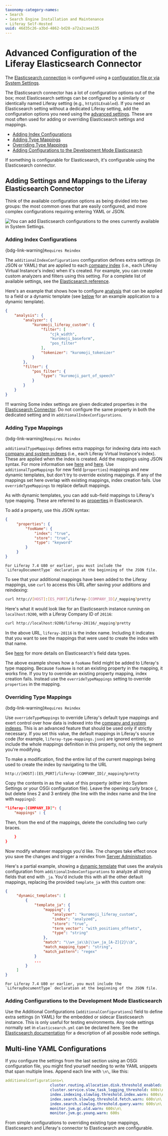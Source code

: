 ```yaml
---
taxonomy-category-names:
- Search
- Search Engine Installation and Maintenance
- Liferay Self-Hosted
uuid: 46d35c26-a3bd-4862-bd28-a72a2caea135
---
```

# Advanced Configuration of the Liferay Elasticsearch Connector

The [Elasticsearch connection](./connecting-to-elasticsearch.md) is configured using a [configuration file or via System Settings](./elasticsearch-connector-configuration-reference.md#configuration-files-and-system-settings-entries).

The Elasticsearch connector has a lot of configuration options out of the box; most Elasticsearch settings can be configured by a similarly or identically named Liferay setting (e.g., `httpSSLEnabled`). If you need an Elasticsearch setting without a dedicated Liferay setting, add the configuration options you need using the [advanced settings](../elasticsearch/elasticsearch-connector-configuration-reference.md). These are most often used for adding or overriding Elasticsearch settings and mappings. 

* [Adding Index Configurations](#adding-index-configurations)
* [Adding Type Mappings](#adding-type-mappings)
* [Overriding Type Mappings](#overriding-type-mappings)
* [Adding Configurations to the Development Mode Elasticsearch](#adding-configurations-to-the-development-mode-elasticsearch)

If something is configurable for Elasticsearch, it's configurable using the Elasticsearch connector.

## Adding Settings and Mappings to the Liferay Elasticsearch Connector

Think of the available configuration options as being divided into two groups: the most common ones that are easily configured, and more complex configurations requiring entering YAML or JSON.

![You can add Elasticsearch configurations to the ones currently available in System Settings.](./advanced-configuration-of-the-liferay-elasticsearch-connector/images/01.png)

### Adding Index Configurations

{bdg-link-warning}`Requires Reindex`

The `additionalIndexConfigurations` configuration defines extra settings (in JSON or YAML) that are applied to each [company index](../../search-administration-and-tuning/elasticsearch-indexes-reference.md) (i.e., each Liferay Virtual Instance's index) when it's created. For example, you can create custom analyzers and filters using this setting. For a complete list of available settings, see the [Elasticsearch reference](https://www.elastic.co/guide/en/elasticsearch/reference/8.13/index-modules.html).

Here's an example that shows how to configure [analysis](https://www.elastic.co/guide/en/elasticsearch/reference/8.13/index-modules-analysis.html) that can be applied to a field or a dynamic template (see [below](#overriding-type-mappings) for an example application to a dynamic template).

```json
{  
    "analysis": {
        "analyzer": {
            "kuromoji_liferay_custom": {
                "filter": [
                    "cjk_width",
                    "kuromoji_baseform",
                    "pos_filter"
                ],
                "tokenizer": "kuromoji_tokenizer"
            }
        },
        "filter": {
            "pos_filter": {
                "type": "kuromoji_part_of_speech"
            }
        }
    }
}
```

!!! warning
    Some index settings are given dedicated properties in the [Elasticsearch Connector](./elasticsearch-connector-configuration-reference.md#configuration-properties). Do not configure the same property in both the dedicated setting and in `additionalIndexConfigurations`.

### Adding Type Mappings

{bdg-link-warning}`Requires Reindex`

`additionalTypeMappings` defines extra mappings for indexing data into each [company and system indexes](../../search-administration-and-tuning/elasticsearch-indexes-reference.md) (i.e., each Liferay Virtual Instance's index). These are applied when the index is created. Add the mappings using JSON syntax. For more information see [here](https://www.elastic.co/guide/en/elasticsearch/reference/7.x/mapping.html) and [here](https://www.elastic.co/guide/en/elasticsearch/reference/8.13/indices-put-mapping.html). Use `additionalTypeMappings` for new field (`properties`) mappings and new dynamic templates, but don't try to override existing mappings. If any of the mappings set here overlap with existing mappings, index creation fails. Use `overrideTypeMappings` to replace default mappings.

As with dynamic templates, you can add sub-field mappings to Liferay's type mapping. These are referred to as [properties](https://www.elastic.co/guide/en/elasticsearch/reference/8.13/properties.html) in Elasticsearch.

To add a property, use this JSON syntax:

```json
{ 
     "properties": {
         "fooName": {
             "index": "true",
             "store": "true",
             "type": "keyword"
         }
     }
}
```


```{note}
For Liferay 7.4 U80 or earlier, you must include the `LiferayDocumentType` declaration at the beginning of the JSON file.
```

To see that your additional mappings have been added to the Liferay mappings, use `curl` to access this URL after saving your additions and reindexing:

```bash
curl http://[HOST]:[ES_PORT]/liferay-[COMPANY_ID]/_mapping?pretty
```

Here's what it would look like for an Elasticsearch instance running on `localhost:9200`, with a Liferay Company ID of `20116`:

```bash
curl http://localhost:9200/liferay-20116/_mapping?pretty
```

In the above URL, `liferay-20116` is the index name. Including it indicates that you want to see the mappings that were used to create the index with that name.

See [here](https://www.elastic.co/guide/en/elasticsearch/reference/8.13/mapping-types.html) for more details on Elasticsearch's field data types.

The above example shows how a `fooName` field might be added to Liferay's type mapping. Because `fooName` is not an existing property in the mapping, it works fine. If you try to override an existing property mapping, index creation fails. Instead use the `overrideTypeMappings` setting to override `properties` in the mapping.

### Overriding Type Mappings

{bdg-link-warning}`Requires Reindex`

Use `overrideTypeMappings` to override Liferay's default type mappings and exert control over how data is indexed into the [company and system indexes](../../search-administration-and-tuning/elasticsearch-indexes-reference.md). This is an advanced feature that should be used only if strictly necessary. If you set this value, the default mappings in Liferay's source code (for example, `liferay-type-mappings.json`) are ignored entirely, so include the whole mappings definition in this property, not only the segment you're modifying.

To make a modification, find the entire list of the current mappings being used to create the index by navigating to the URL

```
http://[HOST]:[ES_PORT]/liferay-[COMPANY_ID]/_mapping?pretty
```

Copy the contents in as the value of this property (either into System Settings or your OSGi configuration file). Leave the opening curly brace `{`, but delete lines 2 and 3 entirely (the line with the index name and the line with `mappings`):

```json
"liferay-[COMPANY_ID]": {
    "mappings" : {
```

Then, from the end of the mappings, delete the concluding two curly braces.

```json
    }
}
```

Now modify whatever mappings you'd like. The changes take effect once you save the changes and trigger a reindex from [Server Administration](../../../system-administration/using-the-server-administration-panel.md). 

Here's a partial example, showing a [dynamic template](https://www.elastic.co/guide/en/elasticsearch/reference/8.13/dynamic-templates.html) that uses the analysis configuration from `additionalIndexConfigurations` to analyze all string fields that end with `_ja`. You'd include this with all the other default mappings, replacing the provided `template_ja` with this custom one:

```json
{
     "dynamic_templates": [
         {
             "template_ja": {
                 "mapping": {
                     "analyzer": "kuromoji_liferay_custom",
                     "index": "analyzed",
                     "store": "true",
                     "term_vector": "with_positions_offsets",
                     "type": "string"
                 },
                 "match": "\\w+_ja\\b|\\w+_ja_[A-Z]{2}\\b",
                 "match_mapping_type": "string",
                 "match_pattern": "regex"
             }
             ...
         }
     ]
}
```

```{note}
For Liferay 7.4 U80 or earlier, you must include the `LiferayDocumentType` declaration at the beginning of the JSON file.
```

### Adding Configurations to the Development Mode Elasticsearch

Use the Additional Configurations (`additionalConfigurations`) field to define extra settings (in YAML) for the embedded or sidecar Elasticsearch instance. This is only useful for testing environments. Any node settings normally set in `elasticsearch.yml` can be declared here. See the [Elasticsearch documentation](https://www.elastic.co/guide/en/elasticsearch/reference/8.13/index.html)  for a description of all possible node settings.

## Multi-line YAML Configurations

If you configure the settings from the last section using an OSGi configuration file, you might find yourself needing to write YAML snippets that span multiple lines. Append each line with `\n\`, like this:

```yaml
additionalConfigurations=\
                    cluster.routing.allocation.disk.threshold_enabled: false\n\
                    cluster.service.slow_task_logging_threshold: 600s\n\
                    index.indexing.slowlog.threshold.index.warn: 600s\n\
                    index.search.slowlog.threshold.fetch.warn: 600s\n\
                    index.search.slowlog.threshold.query.warn: 600s\n\
                    monitor.jvm.gc.old.warn: 600s\n\
                    monitor.jvm.gc.young.warn: 600s
```

From simple configurations to overriding existing type mappings, Elasticsearch and Liferay's connector to Elasticsearch are configurable.
